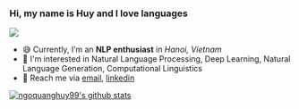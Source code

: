 ### Hi, my name is Huy and I love languages

![](https://komarev.com/ghpvc/?username=ngoquanghuy99)

- 😅 Currently, I’m an **NLP enthusiast** in *Hanoi, Vietnam*
- 🖤 I'm interested in Natural Language Processing, Deep Learning, Natural Language Generation, Computational Linguistics
- 📩 Reach me via [email](ngoquanghuy1999lp@gmail.com), [linkedin](https://www.linkedin.com/in/ngoquanghuy99/)

[![ngoquanghuy99's github stats](https://github-readme-stats.vercel.app/api?username=ngoquanghuy99&count_private=true&show_icons=true&theme=buefy)](https://github.com/ngoquanghuy99)
